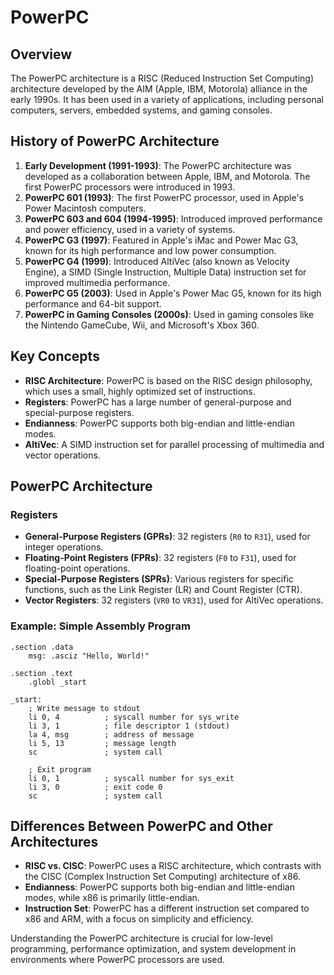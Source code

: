 # PowerPC

## Overview

The PowerPC architecture is a RISC (Reduced Instruction Set Computing) architecture developed by the AIM (Apple, IBM, Motorola) alliance in the early 1990s. It has been used in a variety of applications, including personal computers, servers, embedded systems, and gaming consoles.

## History of PowerPC Architecture

1. **Early Development (1991-1993)**: The PowerPC architecture was developed as a collaboration between Apple, IBM, and Motorola. The first PowerPC processors were introduced in 1993.
2. **PowerPC 601 (1993)**: The first PowerPC processor, used in Apple's Power Macintosh computers.
3. **PowerPC 603 and 604 (1994-1995)**: Introduced improved performance and power efficiency, used in a variety of systems.
4. **PowerPC G3 (1997)**: Featured in Apple's iMac and Power Mac G3, known for its high performance and low power consumption.
5. **PowerPC G4 (1999)**: Introduced AltiVec (also known as Velocity Engine), a SIMD (Single Instruction, Multiple Data) instruction set for improved multimedia performance.
6. **PowerPC G5 (2003)**: Used in Apple's Power Mac G5, known for its high performance and 64-bit support.
7. **PowerPC in Gaming Consoles (2000s)**: Used in gaming consoles like the Nintendo GameCube, Wii, and Microsoft's Xbox 360.

## Key Concepts

- **RISC Architecture**: PowerPC is based on the RISC design philosophy, which uses a small, highly optimized set of instructions.
- **Registers**: PowerPC has a large number of general-purpose and special-purpose registers.
- **Endianness**: PowerPC supports both big-endian and little-endian modes.
- **AltiVec**: A SIMD instruction set for parallel processing of multimedia and vector operations.

## PowerPC Architecture

### Registers

- **General-Purpose Registers (GPRs)**: 32 registers (`R0` to `R31`), used for integer operations.
- **Floating-Point Registers (FPRs)**: 32 registers (`F0` to `F31`), used for floating-point operations.
- **Special-Purpose Registers (SPRs)**: Various registers for specific functions, such as the Link Register (LR) and Count Register (CTR).
- **Vector Registers**: 32 registers (`VR0` to `VR31`), used for AltiVec operations.

### Example: Simple Assembly Program

```assembly
.section .data
    msg: .asciz "Hello, World!"

.section .text
    .globl _start

_start:
    ; Write message to stdout
    li 0, 4          ; syscall number for sys_write
    li 3, 1          ; file descriptor 1 (stdout)
    la 4, msg        ; address of message
    li 5, 13         ; message length
    sc               ; system call

    ; Exit program
    li 0, 1          ; syscall number for sys_exit
    li 3, 0          ; exit code 0
    sc               ; system call
```

## Differences Between PowerPC and Other Architectures

- **RISC vs. CISC**: PowerPC uses a RISC architecture, which contrasts with the CISC (Complex Instruction Set Computing) architecture of x86.
- **Endianness**: PowerPC supports both big-endian and little-endian modes, while x86 is primarily little-endian.
- **Instruction Set**: PowerPC has a different instruction set compared to x86 and ARM, with a focus on simplicity and efficiency.

Understanding the PowerPC architecture is crucial for low-level programming, performance optimization, and system development in environments where PowerPC processors are used.